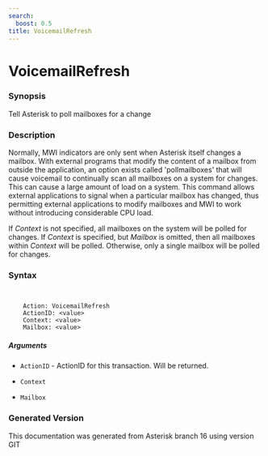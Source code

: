 ```yaml
---
search:
  boost: 0.5
title: VoicemailRefresh
---
```


# VoicemailRefresh

### Synopsis

Tell Asterisk to poll mailboxes for a change

### Description

Normally, MWI indicators are only sent when Asterisk itself changes a mailbox. With external programs that modify the content of a mailbox from outside the application, an option exists called 'pollmailboxes' that will cause voicemail to continually scan all mailboxes on a system for changes. This can cause a large amount of load on a system. This command allows external applications to signal when a particular mailbox has changed, thus permitting external applications to modify mailboxes and MWI to work without introducing considerable CPU load.<br>

If _Context_ is not specified, all mailboxes on the system will be polled for changes. If _Context_ is specified, but _Mailbox_ is omitted, then all mailboxes within _Context_ will be polled. Otherwise, only a single mailbox will be polled for changes.<br>


### Syntax


```


    Action: VoicemailRefresh
    ActionID: <value>
    Context: <value>
    Mailbox: <value>

```
##### Arguments


* `ActionID` - ActionID for this transaction. Will be returned.<br>

* `Context`

* `Mailbox`


### Generated Version

This documentation was generated from Asterisk branch 16 using version GIT 